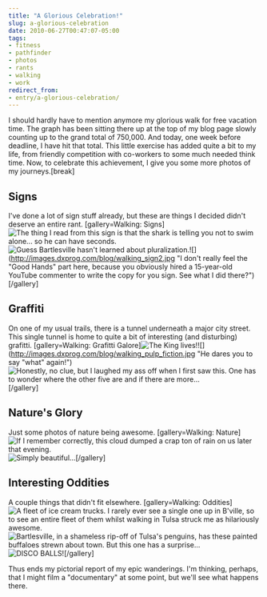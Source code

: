 ```yaml
---
title: "A Glorious Celebration!"
slug: a-glorious-celebration
date: 2010-06-27T00:47:07-05:00
tags:
- fitness
- pathfinder
- photos
- rants
- walking
- work
redirect_from:
- entry/a-glorious-celebration/
---
```

I should hardly have to mention anymore my glorious walk for free vacation time. The graph has been sitting there up at the top of my blog page slowly counting up to the grand total of 750,000. And today, one week before deadline, I have hit that total. This little exercise has added quite a bit to my life, from friendly competition with co-workers to some much needed think time. Now, to celebrate this achievement, I give you some more photos of my journeys.[break]

## Signs
I've done a lot of sign stuff already, but these are things I decided didn't deserve an entire rant.
[gallery=Walking: Signs]![](http://images.dxprog.com/blog/walking_shark.jpg "The thing I read from this sign is that the shark is telling you not to swim alone... so he can have seconds.")![](http://images.dxprog.com/blog/walking_sign1.jpg "Guess Bartlesville hasn't learned about pluralization.")![](http://images.dxprog.com/blog/walking_sign2.jpg "I don't really feel the "Good Hands" part here, because you obviously hired a 15-year-old YouTube commenter to write the copy for you sign. See what I did there?")[/gallery]

## Graffiti
On one of my usual trails, there is a tunnel underneath a major city street. This single tunnel is home to quite a bit of interesting (and disturbing) grafitti.
[gallery=Walking: Grafitti Galore]![](http://images.dxprog.com/blog/walking_elvis.jpg "The King lives!")![](http://images.dxprog.com/blog/walking_pulp_fiction.jpg "He dares you to say "what" again!")![](http://images.dxprog.com/blog/walking_graffiti.jpg "Honestly, no clue, but I laughed my ass off when I first saw this. One has to wonder where the other five are and if there are more...")[/gallery]

## Nature's Glory
Just some photos of nature being awesome.
[gallery=Walking: Nature]![](http://images.dxprog.com/blog/walking_clouds1.jpg "If I remember correctly, this cloud dumped a crap ton of rain on us later that evening.")![](http://images.dxprog.com/blog/walking_clouds2.jpg "Simply beautiful...")[/gallery]

## Interesting Oddities
A couple things that didn't fit elsewhere.
[gallery=Walking: Oddities]![](http://images.dxprog.com/blog/walking_trucks.jpg "A fleet of ice cream trucks. I rarely ever see a single one up in B'ville, so to see an entire fleet of them whilst walking in Tulsa struck me as hilariously awesome.")![](http://images.dxprog.com/blog/walking_buffalo1.jpg "Bartlesville, in a shameless rip-off of Tulsa's penguins, has these painted buffaloes strewn about town. But this one has a surprise...")![](http://images.dxprog.com/blog/walking_buffalo2.jpg "DISCO BALLS!")[/gallery]

Thus ends my pictorial report of my epic wanderings. I'm thinking, perhaps, that I might film a "documentary" at some point, but we'll see what happens there.
